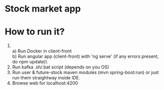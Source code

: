 # Stock market app

# How to run it?

1. \
  a) Run Docker in client-front\
  b) Run angular app (client-front) with 'ng serve' (if any errors present, do npm update)\
2. Run kafka .sh/.bat script (depends on you OS)
3. Run user & future-stock maven modules (mvn spring-boot:run) or just run them straightway inside IDE.
4. Browse web for localhost:4200
